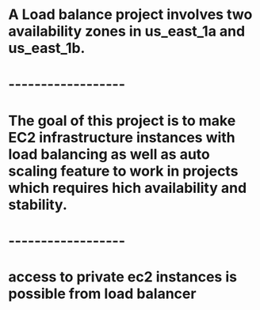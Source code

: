 # A Load balance project involves two availability zones in us_east_1a and us_east_1b.
# ------------------
# The goal of this project is to make EC2 infrastructure instances with load balancing as well as auto scaling feature to work in projects which requires hich availability and stability.
# ------------------
# access to private ec2 instances is possible from load balancer 

